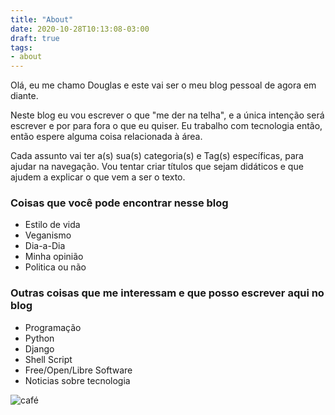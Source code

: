 ```yaml
---
title: "About"
date: 2020-10-28T10:13:08-03:00
draft: true
tags:
- about
---
```


Olá,  eu me chamo Douglas e este vai ser o meu blog pessoal de agora em diante.

Neste blog eu vou escrever o que "me der na telha", e a única intenção será escrever e por para fora o que eu quiser.
Eu trabalho com tecnologia então, então espere alguma coisa relacionada à área.

Cada assunto vai ter a(s) sua(s) categoria(s) e Tag(s) específicas, para ajudar na navegação. Vou tentar criar títulos que sejam didáticos e que ajudem a explicar o que vem a ser o texto.

### Coisas que você pode encontrar nesse blog

- Estilo de vida
- Veganismo
- Dia-a-Dia
- Minha opinião
- Politica ou não

### Outras coisas que me interessam e que posso escrever aqui no blog

- Programação
- Python
- Django
- Shell Script
- Free/Open/Libre Software
- Noticias sobre tecnologia

![café](/images/xicara.jpg)

